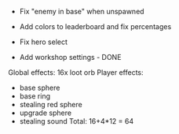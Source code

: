 - Fix "enemy in base" when unspawned
- Add colors to leaderboard and fix percentages
- Fix hero select

- Add workshop settings - DONE

Global effects: 16x loot orb
Player effects:
- base sphere
- base ring
- stealing red sphere
- upgrade sphere
- stealing sound
Total: 16+4*12 = 64